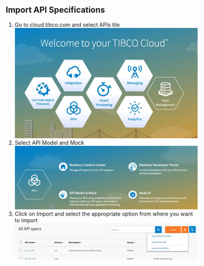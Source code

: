 
<h2>Import API Specifications </h2>

1. Go to cloud.tibco.com and select APIs tile
    ![](../images/TC1.JPG)
2. Select API Model and Mock
    ![](../images/TC9.JPG)
3. Click on Import and select the appropriate option from where you want to import
     ![](../images/TC10.JPG)
  

